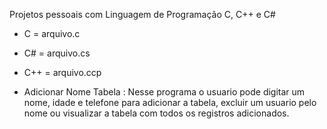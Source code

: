 Projetos pessoais com Linguagem de Programação C, C++ e C#

- C = arquivo.c
- C# = arquivo.cs
- C++ = arquivo.ccp

- Adicionar Nome Tabela :
  Nesse programa o usuario pode digitar um nome, idade e telefone para adicionar a tabela, excluir um usuario pelo nome ou visualizar a tabela com todos os registros adicionados.
